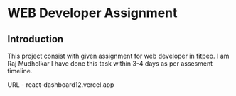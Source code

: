 # WEB Developer Assignment

## Introduction
This project consist with given assignment for web developer in fitpeo.
I am Raj Mudholkar I have done this task within 3-4 days as per assesment timeline.

URL - react-dashboard12.vercel.app
